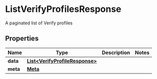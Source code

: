 

# ListVerifyProfilesResponse

A paginated list of Verify profiles
## Properties

Name | Type | Description | Notes
------------ | ------------- | ------------- | -------------
**data** | [**List&lt;VerifyProfileResponse&gt;**](VerifyProfileResponse.md) |  | 
**meta** | [**Meta**](Meta.md) |  | 



